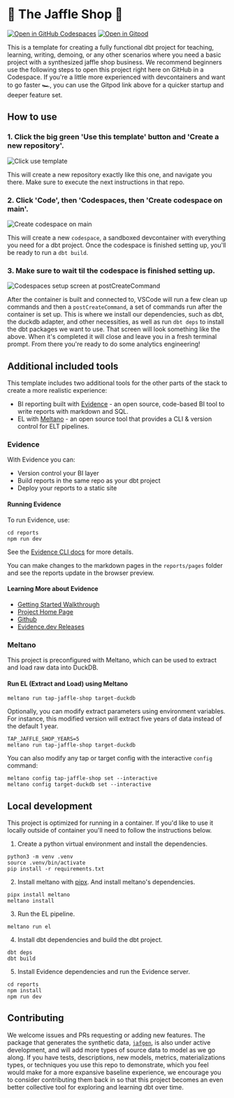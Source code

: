 # 🥪 The Jaffle Shop 🦘
[![Open in GitHub Codespaces](https://github.com/codespaces/badge.svg)](https://codespaces.new/dbt-labs/jaffle-shop-template?quickstart=1)
[![Open in Gitpod](https://gitpod.io/button/open-in-gitpod.svg)](https://gitpod.io/#https://github.com/dbt-labs/jaffle-shop-template)

This is a template for creating a fully functional dbt project for teaching, learning, writing, demoing, or any other scenarios where you need a basic project with a synthesized jaffle shop business. We recommend beginners use the following steps to open this project right here on GitHub in a Codespace. If you're a little more experienced with devcontainers and want to go faster 🏎️, you can use the Gitpod link above for a quicker startup and deeper feature set.

## How to use

### 1. Click the big green 'Use this template' button and 'Create a new repository'.

![Click use template](.github/static/use-template.gif)

This will create a new repository exactly like this one, and navigate you there. Make sure to execute the next instructions in that repo.

### 2. Click 'Code', then 'Codespaces, then 'Create codespace on main'.

![Create codespace on main](.github/static/open-codespace.gif)

This will create a new `codespace`, a sandboxed devcontainer with everything you need for a dbt project. Once the codespace is finished setting up, you'll be ready to run a `dbt build`.

### 3. Make sure to wait til the codespace is finished setting up.

![Codespaces setup screen at postCreateCommand](.github/static/codespaces-setup-screen.png)

After the container is built and connected to, VSCode will run a few clean up commands and then a `postCreateCommand`, a set of commands run after the container is set up. This is where we install our dependencies, such as dbt, the duckdb adapter, and other necessities, as well as run `dbt deps` to install the dbt packages we want to use. That screen will look something like the above. When it's completed it will close and leave you in a fresh terminal prompt. From there you're ready to do some analytics engineering!

## Additional included tools

This template includes two additional tools for the other parts of the stack to create a more realistic experience:

- BI reporting built with [Evidence](https://evidence.dev) - an open source, code-based BI tool to write reports with markdown and SQL.
- EL with [Meltano](https://meltano.com/) - an open source tool that provides a CLI & version control for ELT pipelines.

### Evidence

With Evidence you can:

- Version control your BI layer
- Build reports in the same repo as your dbt project
- Deploy your reports to a static site

#### Running Evidence

To run Evidence, use:

```shell
cd reports
npm run dev
```

See the [Evidence CLI docs](https://docs.evidence.dev/cli) for more details.

You can make changes to the markdown pages in the `reports/pages` folder and see the reports update in the browser preview.

#### Learning More about Evidence

- [Getting Started Walkthrough](https://docs.evidence.dev/getting-started/install-evidence)
- [Project Home Page](https://www.evidence.dev)
- [Github](https://github.com/evidence-dev/evidence)
- [Evidence.dev Releases](https://github.com/evidence-dev/evidence/releases)

### Meltano

This project is preconfigured with Meltano, which can be used to extract and load raw data into DuckDB.

#### Run EL (Extract and Load) using Meltano

```console
meltano run tap-jaffle-shop target-duckdb
```

Optionally, you can modify extract parameters using environment variables. For instance, this modified version will extract five years of data instead of the default 1 year.

```console
TAP_JAFFLE_SHOP_YEARS=5
meltano run tap-jaffle-shop target-duckdb
```

You can also modify any tap or target config with the interactive `config` command:

```console
meltano config tap-jaffle-shop set --interactive
meltano config target-duckdb set --interactive
```

## Local development

This project is optimized for running in a container. If you'd like to use it locally outside of container you'll need to follow the instructions below.

1. Create a python virtual environment and install the dependencies.

```console
python3 -m venv .venv
source .venv/bin/activate
pip install -r requirements.txt
```

2. Install meltano with [pipx](https://pypa.github.io/pipx/installation/). And install meltano's dependencies.

```console
pipx install meltano
meltano install
```

3. Run the EL pipeline.

```console
meltano run el
```

4. Install dbt dependencies and build the dbt project.

```console
dbt deps
dbt build
```

5. Install Evidence dependencies and run the Evidence server.

```console
cd reports
npm install
npm run dev
```

## Contributing

We welcome issues and PRs requesting or adding new features. The package that generates the synthetic data, [`jafgen`](https://pypi.org/project/jafgen/), is also under active development, and will add more types of source data to model as we go along. If you have tests, descriptions, new models, metrics, materializations types, or techniques you use this repo to demonstrate, which you feel would make for a more expansive baseline experience, we encourage you to consider contributing them back in so that this project becomes an even better collective tool for exploring and learning dbt over time.
